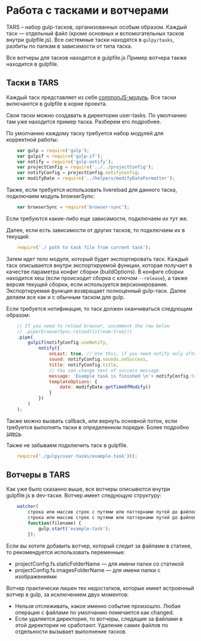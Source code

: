 Работа с тасками и вотчерами
============================

TARS – набор gulp-тасков, организованных особым образом. Каждый таск — отдельный файл (кроме основных и вспомогательных тасков внутри gulpfile.js). Все системные таски находятся в `gulpy/tasks`, разбиты по папкам в зависимости от типа таска.

Все вотчеры для тасков находятся в gulpfile.js Пример вотчера также находится в gulpfile.

Таски в TARS
-------------

Каждый таск представляет из себя <a href="http://wiki.commonjs.org/wiki/Modules/1.1" target="_blank">commonJS-модуль</a>. Все таски включаются в gulpfile в корне проекта.

Свои таски можно создавать в директории user-tasks. По умолчанию там уже находится пример таска. Разберем его подробнее.

По умолчанию каждому таску требуется набор модулей для корректной работы:

```javascript
    var gulp = require('gulp');
    var gulpif = require('gulp-if');
    var notify = require('gulp-notify');
    var projectConfig = require('../../projectConfig');
    var notifyConfig = projectConfig.notifyConfig;
    var modifyDate = require('../helpers/modifyDateFormatter');
```

Также, если требуется использовать livereload для данного таска, подключаем модуль browserSync:

```javascript
    var browserSync = require('browser-sync');
```

Если требуются какие-либо еще зависимости, подключаем их тут же.

Далее, если есть зависимости от других тасков, то подключаем их в текущий:

```javascript
    require('./ path to task file from current task');
```

Затем идет тело модуля, который будет экспортировать таск. Каждый таск описывается внутри экспортируемой функции, которая получает в качестве параметра конфиг сборки (buildOptions). В конфиге сборки находится хеш (если происходит сборка с ключом `--release`), а также версия текущей сборки, если используется версионирование. Экспортируемая функция возвращает полноценный gulp-таск. Далее делаем все как и с обычным таском для gulp.

Если требуется нотификация, то таск должен оканчиваться следующим образом:

```javascript
    // If you need to reload browser, uncomment the row below
    // .pipe(browserSync.reload({stream:true}))
    .pipe(
        gulpif(notifyConfig.useNotify,
            notify({
                onLast: true, // Use this, if you need notify only after last file will be processed
                sound: notifyConfig.sounds.onSuccess,
                title: notifyConfig.title,
                // You can change text of success message
                message: 'Example task is finished \n'+ notifyConfig.taskFinishedText +'<%= options.date %>',
                templateOptions: {
                    date: modifyDate.getTimeOfModify()
                }
            })
        )
    );
```

Также можно вызвать callback, или вернуть основной поток, если требуется выполнять таски в определенном порядке. Более подробно <a href="http://frontender.info/handling-sync-tasks-with-gulp-js/" target="_blank">здесь</a>.

Также не забываем подключить таск в gulpfile.

```javascript
    require('./gulpy/user-tasks/example-task')();
```

Вотчеры в TARS
---------------

Как уже было сказанно выше, все вотчеры описывются внутри gulpfile.js в dev-таске. Вотчер имеет следующую структуру:

```javascript
    watcher(
        строка или массив строк с путями или паттернами путей до файлов, за которыми нужно следить,
        строка или массив строк с путями или паттернами путей до файлов, которые нужно отфильтровать или false, если фильтрация не требуется,
        function(filename) {
            gulp.start('example-task');
        });
```

Если вы хотите добавить вотчер, который следит за файлами в статике, то рекомендуется использовать переменные:
* projectConfig.fs.staticFolderName — для имени папки со статикой
* projectConfig.fs.imagesFolderName — для имени папки с изображениями

Вотчер практически лишен тех недостатков, которые имеет встроенный вотчер в gulp, за исключением двух моментов:
* Нельзя отслеживать, какое именно событие произошло. Любая операция с файлами по умолчанию помечается как changed.
* Если удаляется директория, то вотчеры, следящие за файлами в этой директории не сработают. Удаление самих файлов по отдельности вызывает выполнение тасков.
